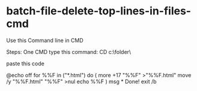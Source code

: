 # batch-file-delete-top-lines-in-files-cmd
Use this Command line in CMD

Steps:
One CMD
type this command:
CD c:\folder\

paste this code

@echo off
for %%F in ("*.html") do (
  more +17 "%%F" >"%%F.html"
  move /y "%%F.html" "%%F" >nul
  echo %%F
)
msg * Done!
exit /b
